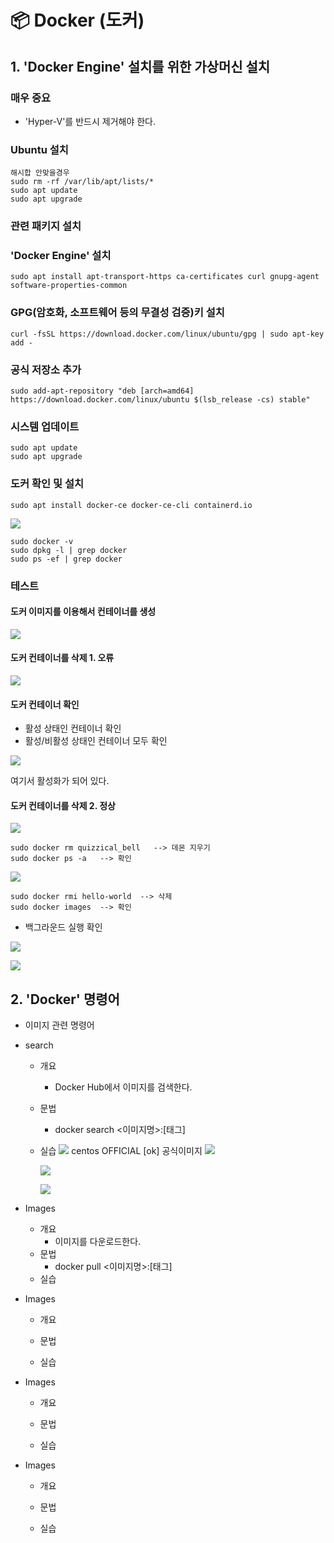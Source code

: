 # 📦 Docker (도커)

## 1. 'Docker Engine' 설치를 위한 가상머신 설치

### 매우 중요
- 'Hyper-V'를 반드시 제거해야 한다.



### Ubuntu 설치
```
해시합 안맞을경우
sudo rm -rf /var/lib/apt/lists/*
sudo apt update
sudo apt upgrade
```
### 관련 패키지 설치

### 'Docker Engine' 설치

```
sudo apt install apt-transport-https ca-certificates curl gnupg-agent software-properties-common
```

### GPG(암호화, 소프트웨어 등의 무결성 검증)키 설치

```
curl -fsSL https://download.docker.com/linux/ubuntu/gpg | sudo apt-key add -
```
### 공식 저장소 추가
```
sudo add-apt-repository "deb [arch=amd64] https://download.docker.com/linux/ubuntu $(lsb_release -cs) stable"
```

### 시스템 업데이트
```
sudo apt update
sudo apt upgrade
```

### 도커 확인 및 설치

```
sudo apt install docker-ce docker-ce-cli containerd.io
```

![](./img/20250523.img/0001.png)
```
sudo docker -v
sudo dpkg -l | grep docker
sudo ps -ef | grep docker
```

### 테스트
#### 도커 이미지를 이용해서 컨테이너를 생성

![](./img/20250523.img/0002.png)
#### 도커 컨테이너를 삭제 1. 오류

![](./img/20250523.img/0003.png)

#### 도커 컨테이너 확인

- 활성 상태인 컨테이너 확인
- 활성/비활성 상태인 컨테이너 모두 확인

![](./img/20250523.img/0004.png)

여기서 활성화가 되어 있다.

#### 도커 컨테이너를 삭제 2. 정상

![](./img/20250523.img/0005.png)
```
sudo docker rm quizzical_bell   --> 데몬 지우기
sudo docker ps -a   --> 확인
```

![](./img/20250523.img/0006.png)
```
sudo docker rmi hello-world  --> 삭제
sudo docker images  --> 확인
```
- 백그라운드 실행 확인

![](./img/20250523.img/0007.png)

![](./img/20250523.img/0008.png)

## 2. 'Docker' 명령어
- 이미지 관련 명령어

- search
    - 개요
        - Docker Hub에서 이미지를 검색한다.
    - 문법
        - docker search <이미지명>:[태그]
    - 실습
        ![](./img/20250523.img/0009.png)
        centos OFFICIAL [ok] 공식이미지
        ![](./img/20250523.img/0010.png)

        ![](./img/20250523.img/0011.png)

        ![](./img/20250523.img/0012.png)

- Images
    - 개요
        - 이미지를 다운로드한다.
    - 문법
        - docker pull <이미지명>:[태그]
    - 실습










- Images
    - 개요

    - 문법

    - 실습













- Images
    - 개요

    - 문법

    - 실습

- Images
    - 개요

    - 문법

    - 실습